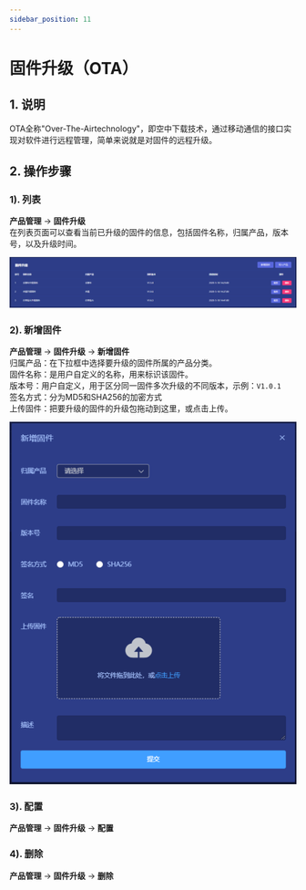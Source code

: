 ```yaml
---
sidebar_position: 11
---
```


# 固件升级（OTA）

## 1. 说明
OTA全称"Over-The-Airtechnology"，即空中下载技术，通过移动通信的接口实现对软件进行远程管理，简单来说就是对固件的远程升级。


## 2. 操作步骤
### 1). 列表
**产品管理** -> **固件升级**  
在列表页面可以查看当前已升级的固件的信息，包括固件名称，归属产品，版本号，以及升级时间。    

![img.png](images/ota_01.png)

### 2). 新增固件
**产品管理** -> **固件升级** -> **新增固件**  
归属产品：在下拉框中选择要升级的固件所属的产品分类。  
固件名称：是用户自定义的名称，用来标识该固件。  
版本号：用户自定义，用于区分同一固件多次升级的不同版本，示例：`V1.0.1`    
签名方式：分为MD5和SHA256的加密方式  
上传固件：把要升级的固件的升级包拖动到这里，或点击上传。  

![img.png](images/ota_02.png)

### 3). 配置
**产品管理** -> **固件升级** -> **配置**  

### 4). 删除
**产品管理** -> **固件升级** -> **删除**  